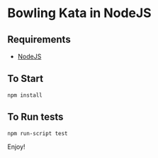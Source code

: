# Bowling Kata in NodeJS

## Requirements

* [NodeJS](https://nodejs.org/en/) 

## To Start

    npm install

## To Run tests

    npm run-script test

Enjoy!